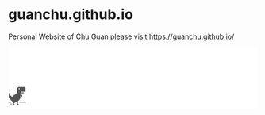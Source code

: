 # guanchu.github.io
Personal Website of Chu Guan please visit
https://guanchu.github.io/

![dino](dino.gif)
